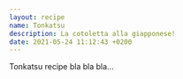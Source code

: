 ```yaml
---
layout: recipe
name: Tonkatsu
description: La cotoletta alla giapponese!
date: 2021-05-24 11:12:43 +0200
---
```


Tonkatsu recipe bla bla bla...
